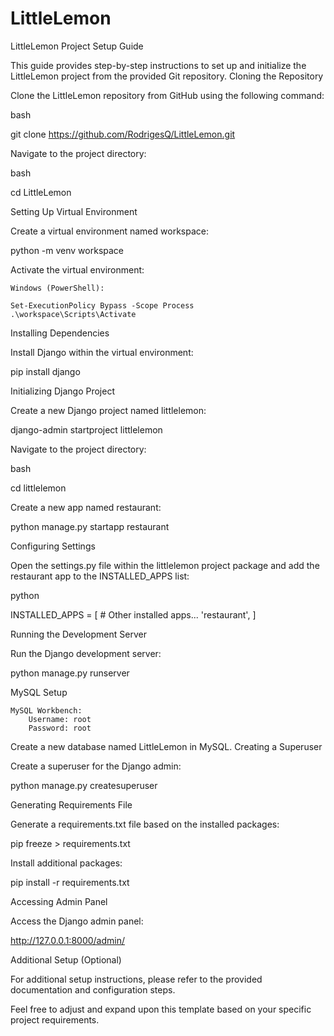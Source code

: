 # LittleLemon

LittleLemon Project Setup Guide

This guide provides step-by-step instructions to set up and initialize the LittleLemon project from the provided Git repository.
Cloning the Repository

Clone the LittleLemon repository from GitHub using the following command:

bash

git clone https://github.com/RodrigesQ/LittleLemon.git

Navigate to the project directory:

bash

cd LittleLemon

Setting Up Virtual Environment

Create a virtual environment named workspace:

python -m venv workspace

Activate the virtual environment:

    Windows (PowerShell):

    Set-ExecutionPolicy Bypass -Scope Process
    .\workspace\Scripts\Activate

Installing Dependencies

Install Django within the virtual environment:

pip install django

Initializing Django Project

Create a new Django project named littlelemon:

django-admin startproject littlelemon

Navigate to the project directory:

bash

cd littlelemon

Create a new app named restaurant:

python manage.py startapp restaurant

Configuring Settings

Open the settings.py file within the littlelemon project package and add the restaurant app to the INSTALLED_APPS list:

python

INSTALLED_APPS = [
    # Other installed apps...
    'restaurant',
]

Running the Development Server

Run the Django development server:

python manage.py runserver

MySQL Setup

    MySQL Workbench:
        Username: root
        Password: root

Create a new database named LittleLemon in MySQL.
Creating a Superuser

Create a superuser for the Django admin:

python manage.py createsuperuser

Generating Requirements File

Generate a requirements.txt file based on the installed packages:

pip freeze > requirements.txt

Install additional packages:

pip install -r requirements.txt

Accessing Admin Panel

Access the Django admin panel:

http://127.0.0.1:8000/admin/

Additional Setup (Optional)

For additional setup instructions, please refer to the provided documentation and configuration steps.

Feel free to adjust and expand upon this template based on your specific project requirements.

